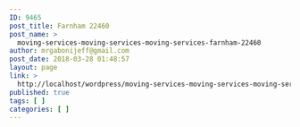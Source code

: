```yaml
---
ID: 9465
post_title: Farnham 22460
post_name: >
  moving-services-moving-services-moving-services-farnham-22460
author: mrgabonijeff@gmail.com
post_date: 2018-03-28 01:48:57
layout: page
link: >
  http://localhost/wordpress/moving-services-moving-services-moving-services-farnham-22460/
published: true
tags: [ ]
categories: [ ]
---
```

